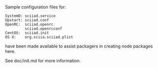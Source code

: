 Sample configuration files for:
```
SystemD: sciiad.service
Upstart: sciiad.conf
OpenRC:  sciiad.openrc
         sciiad.openrcconf
CentOS:  sciiad.init
OS X:    org.sciia.sciiad.plist
```
have been made available to assist packagers in creating node packages here.

See doc/init.md for more information.
